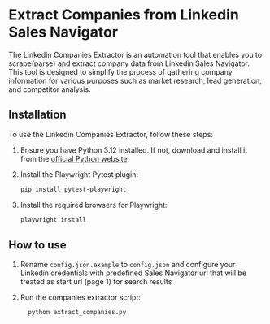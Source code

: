 
# Extract Companies from Linkedin Sales Navigator

The Linkedin Companies Extractor is an automation tool that enables you to scrape(parse) and extract company data from Linkedin Sales Navigator. This tool is designed to simplify the process of gathering company information for various purposes such as market research, lead generation, and competitor analysis.

## Installation

To use the Linkedin Companies Extractor, follow these steps:

1. Ensure you have Python 3.12 installed. If not, download and install it from the [official Python website](https://www.python.org/).
   
2. Install the Playwright Pytest plugin:

    ```bash
    pip install pytest-playwright
    ```
3. Install the required browsers for Playwright:
		
    ```bash
    playwright install
    ```

## How to use

 1. Rename `config.json.example` to `config.json` and configure your Linkedin credentials with predefined Sales Navigator url that will be treated as start url (page 1) for search results
    
  2. Run the companies extractor script:
    
    	   python extract_companies.py

    


